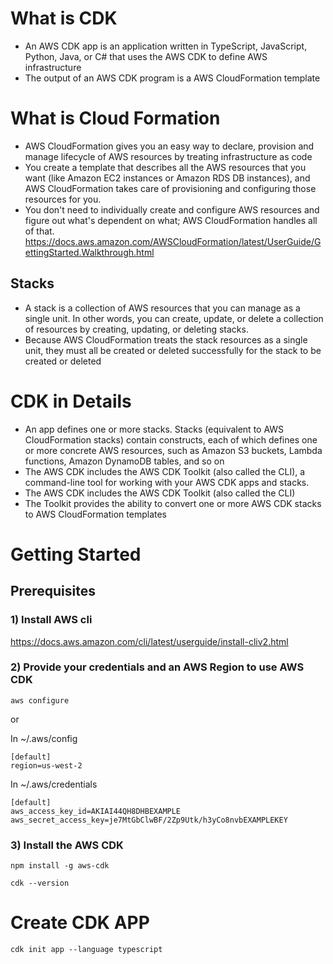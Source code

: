 # What is CDK
* An AWS CDK app is an application written in TypeScript, JavaScript, Python, Java,
  or C# that uses the AWS CDK to define AWS infrastructure
* The output of an AWS CDK program is a AWS CloudFormation template
# What is Cloud Formation
* AWS CloudFormation gives you an easy way to declare, provision and manage lifecycle of AWS resources by treating 
  infrastructure as code
* You create a template that describes all the AWS resources that you want (like Amazon EC2 instances 
  or Amazon RDS DB instances), and AWS CloudFormation takes care of provisioning and configuring those 
  resources for you. 
* You don't need to individually create and configure AWS resources and figure out what's dependent on what; 
  AWS CloudFormation handles all of that.
  https://docs.aws.amazon.com/AWSCloudFormation/latest/UserGuide/GettingStarted.Walkthrough.html

## Stacks  
* A stack is a collection of AWS resources that you can manage as a single unit. In other words, you can create, update, 
  or delete a collection of resources by creating, updating, or deleting stacks.
* Because AWS CloudFormation treats the stack resources as a single unit, they must all be created or deleted successfully for the stack to be created or deleted  

# CDK in Details
* An app defines one or more stacks. Stacks (equivalent to AWS CloudFormation stacks) 
  contain constructs, each of which defines one or more concrete AWS resources, 
  such as Amazon S3 buckets, Lambda functions, Amazon DynamoDB tables, and so on  
* The AWS CDK includes the AWS CDK Toolkit (also called the CLI), a command-line tool for working with your AWS 
  CDK apps and stacks.
* The AWS CDK includes the AWS CDK Toolkit (also called the CLI)
* The Toolkit provides the ability to convert one or more AWS CDK stacks to AWS CloudFormation templates

# Getting Started

## Prerequisites
### 1) Install AWS cli
   https://docs.aws.amazon.com/cli/latest/userguide/install-cliv2.html
### 2) Provide your credentials and an AWS Region to use AWS CDK
`aws configure` 
    
or

In ~/.aws/config
```
[default]
region=us-west-2
```
In ~/.aws/credentials
```
[default]
aws_access_key_id=AKIAI44QH8DHBEXAMPLE
aws_secret_access_key=je7MtGbClwBF/2Zp9Utk/h3yCo8nvbEXAMPLEKEY
```
### 3) Install the AWS CDK
```
npm install -g aws-cdk
```
```
cdk --version
```

# Create CDK APP
```
cdk init app --language typescript
```
